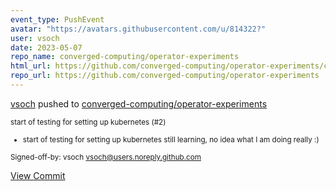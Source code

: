 ```yaml
---
event_type: PushEvent
avatar: "https://avatars.githubusercontent.com/u/814322?"
user: vsoch
date: 2023-05-07
repo_name: converged-computing/operator-experiments
html_url: https://github.com/converged-computing/operator-experiments/commit/0cbed0a92be8b3cd55a0fa583f24b3b66e412ffc
repo_url: https://github.com/converged-computing/operator-experiments
---
```


<a href='https://github.com/vsoch' target='_blank'>vsoch</a> pushed to <a href='https://github.com/converged-computing/operator-experiments' target='_blank'>converged-computing/operator-experiments</a>

<small>start of testing for setting up kubernetes (#2)

* start of testing for setting up kubernetes
still learning, no idea what I am doing really :)

Signed-off-by: vsoch <vsoch@users.noreply.github.com></small>

<a href='https://github.com/converged-computing/operator-experiments/commit/0cbed0a92be8b3cd55a0fa583f24b3b66e412ffc' target='_blank'>View Commit</a>